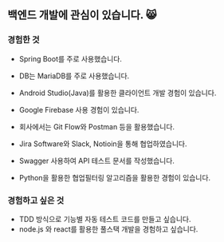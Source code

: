 ## 백엔드 개발에 관심이 있습니다. 😸   


### 경험한 것    
  
  
- Spring Boot를 주로 사용했습니다.
- DB는 MariaDB를 주로 사용했습니다.
- Android Studio(Java)를 활용한 클라이언트 개발 경험이 있습니다.
- Google Firebase 사용 경험이 있습니다.    


- 회사에서는 Git Flow와 Postman 등을 활용했습니다.
- Jira Software와 Slack, Notioin을 통해 협업하였습니다.
- Swagger 사용하여 API 테스트 문서를 작성했습니다.    


- Python을 활용한 협업필터링 알고리즘을 활용한 경험이 있습니다.    


### 경험하고 싶은 것    


- TDD 방식으로 기능별 자동 테스트 코드를 만들고 싶습니다.
- node.js 와 react를 활용한 풀스택 개발을 경험하고 싶습니다.
